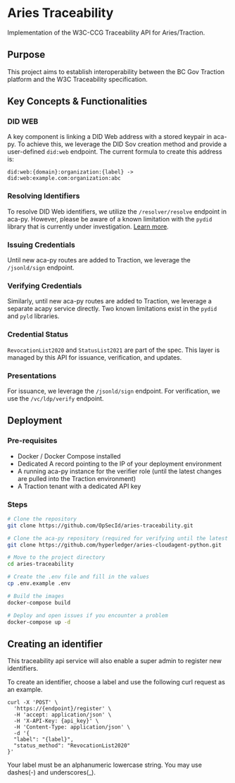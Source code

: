 # Aries Traceability

Implementation of the W3C-CCG Traceability API for Aries/Traction.

## Purpose

This project aims to establish interoperability between the BC Gov Traction platform and the W3C Traceability specification.

## Key Concepts & Functionalities

### DID WEB

A key component is linking a DID Web address with a stored keypair in aca-py. To achieve this, we leverage the DID Sov creation method and provide a user-defined `did:web` endpoint. The current formula to create this address is:

```plaintext
did:web:{domain}:organization:{label} -> did:web:example.com:organization:abc
```

### Resolving Identifiers

To resolve DID Web identifiers, we utilize the `/resolver/resolve` endpoint in aca-py. However, please be aware of a known limitation with the `pydid` library that is currently under investigation. [Learn more](https://github.com/Indicio-tech/pydid/issues/81#issuecomment-1874290829).


### Issuing Credentials

Until new aca-py routes are added to Traction, we leverage the `/jsonld/sign` endpoint.


### Verifying Credentials

Similarly, until new aca-py routes are added to Traction, we leverage a separate acapy service directly. Two known limitations exist in the `pydid` and `pyld` libraries.


### Credential Status

`RevocationList2020` and `StatusList2021` are part of the spec. This layer is managed by this API for issuance, verification, and updates.


### Presentations

For issuance, we leverage the `/jsonld/sign` endpoint. For verification, we use the `/vc/ldp/verify` endpoint.


## Deployment

### Pre-requisites

- Docker / Docker Compose installed
- Dedicated A record pointing to the IP of your deployment environment
- A running aca-py instance for the verifier role (until the latest changes are pulled into the Traction environment)
- A Traction tenant with a dedicated API key

### Steps

```bash
# Clone the repository
git clone https://github.com/OpSecId/aries-traceability.git

# Clone the aca-py repository (required for verifying until the latest changes are pulled into the Traction environment)
git clone https://github.com/hyperledger/aries-cloudagent-python.git

# Move to the project directory
cd aries-traceability

# Create the .env file and fill in the values
cp .env.example .env

# Build the images
docker-compose build

# Deploy and open issues if you encounter a problem
docker-compose up -d

```

## Creating an identifier
This traceability api service will also enable a super admin to register new identifiers.

To create an identifier, choose a label and use the following curl request as an example.
```
curl -X 'POST' \
  'https://{endpoint}/register' \
  -H 'accept: application/json' \
  -H 'X-API-Key: {api_key}' \
  -H 'Content-Type: application/json' \
  -d '{
  "label": "{label}",
  "status_method": "RevocationList2020"
}'

```
Your label must be an alphanumeric lowercase string. You may use dashes(-) and underscores(_).